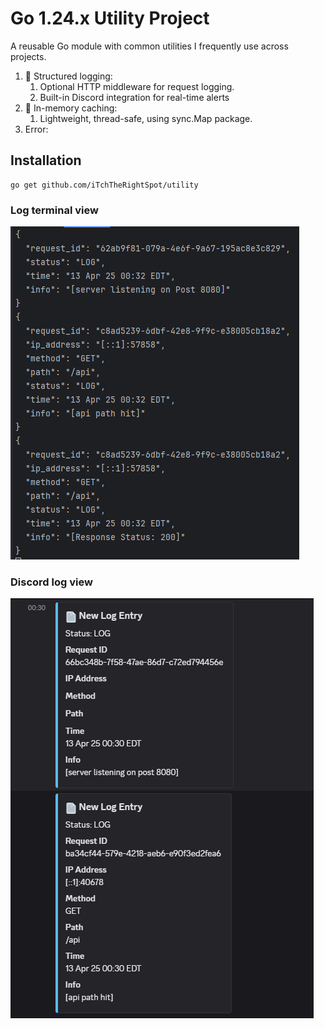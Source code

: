 # Go 1.24.x Utility Project

A reusable Go module with common utilities I frequently use across projects.

1. 🔧 Structured logging:
   1. Optional HTTP middleware for request logging.
   2. Built-in Discord integration for real-time alerts
2. 🧠 In-memory caching:
   1. Lightweight, thread-safe, using sync.Map package.
3. Error:

## Installation

```code
go get github.com/iTchTheRightSpot/utility
```

### Log terminal view

![terminal](./images/terminal.png)

### Discord log view

![discord](./images/discord.png)